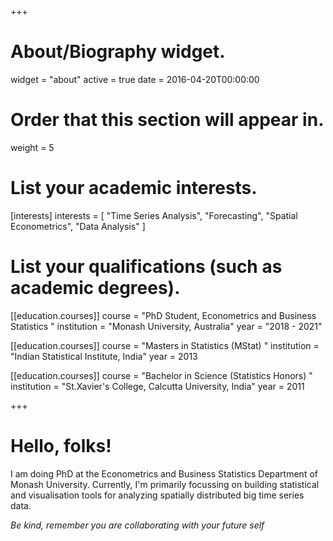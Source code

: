 +++
# About/Biography widget.
widget = "about"
active = true
date = 2016-04-20T00:00:00

# Order that this section will appear in.
weight = 5

# List your academic interests.
[interests]
  interests = [
    "Time Series Analysis",
    "Forecasting",
    "Spatial Econometrics",
    "Data Analysis"
  ]

# List your qualifications (such as academic degrees).
[[education.courses]]
  course = "PhD Student, Econometrics and Business Statistics "
  institution = "Monash University, Australia"
  year = "2018 - 2021"
  
[[education.courses]]
  course = "Masters in Statistics (MStat) "
  institution = "Indian Statistical Institute, India"
  year = 2013
  
[[education.courses]]
  course = "Bachelor in Science (Statistics Honors) "
  institution = "St.Xavier's College, Calcutta University,  India"
  year = 2011  

+++

# Hello, folks!

I am doing PhD at the Econometrics and Business Statistics Department of Monash University. Currently, I'm primarily focussing on building statistical and  visualisation tools for analyzing spatially distributed big time series data.

_Be kind, remember you are collaborating with your future self_